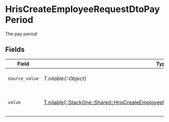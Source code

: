# HrisCreateEmployeeRequestDtoPayPeriod

The pay period


## Fields

| Field                                                                                                                                                                            | Type                                                                                                                                                                             | Required                                                                                                                                                                         | Description                                                                                                                                                                      | Example                                                                                                                                                                          |
| -------------------------------------------------------------------------------------------------------------------------------------------------------------------------------- | -------------------------------------------------------------------------------------------------------------------------------------------------------------------------------- | -------------------------------------------------------------------------------------------------------------------------------------------------------------------------------- | -------------------------------------------------------------------------------------------------------------------------------------------------------------------------------- | -------------------------------------------------------------------------------------------------------------------------------------------------------------------------------- |
| `source_value`                                                                                                                                                                   | *T.nilable(::Object)*                                                                                                                                                            | :heavy_minus_sign:                                                                                                                                                               | The source value of the pay period.                                                                                                                                              | Hour                                                                                                                                                                             |
| `value`                                                                                                                                                                          | [T.nilable(::StackOne::Shared::HrisCreateEmployeeRequestDtoSchemasEmploymentPayPeriodValue)](../../models/shared/hriscreateemployeerequestdtoschemasemploymentpayperiodvalue.md) | :heavy_minus_sign:                                                                                                                                                               | The pay period of the job postings.                                                                                                                                              | hour                                                                                                                                                                             |